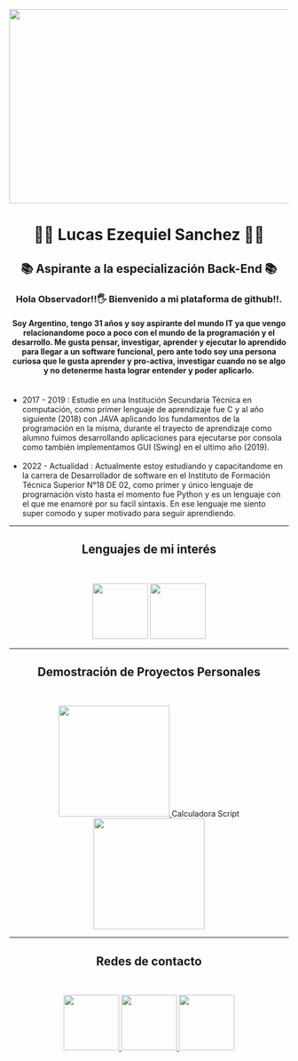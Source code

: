 
 <img src = "https://user-images.githubusercontent.com/111676352/207942025-e944b316-c633-4be1-b1c5-5561fe2d5153.png" align = "center" width = "1000" height="350">
 <h1 align="center">👨‍💻 Lucas Ezequiel Sanchez 👨‍💻 </h1>
 <h2 align="center">📚 Aspirante a la especialización Back-End 📚 </h2>
 <h3 align="center"> Hola Observador!!🖐 Bienvenido a mi plataforma de github!!.</h3>
 <h4 align="center">Soy Argentino, tengo 31 años y soy aspirante del mundo IT ya que vengo relacionandome poco a poco con el mundo de la programación y el desarrollo. Me gusta pensar, investigar, aprender y ejecutar lo aprendido para llegar a un software funcional, pero ante todo soy una persona curiosa que le gusta aprender y pro-activa, investigar cuando no se algo y no detenerme hasta lograr entender y poder aplicarlo.</h4>  
 <p align = "center">  
  <ul>
      <br> 
      <li>2017 - 2019 : Estudie en una Institución Secundaria Técnica en computación, como primer lenguaje de aprendizaje fue C y al año siguiente (2018) con JAVA aplicando los fundamentos de la programación en la misma, durante el trayecto de aprendizaje como alumno fuimos desarrollando aplicaciones para ejecutarse por consola como también implementamos GUI (Swing) en el ultimo año (2019).</li><br>
      <li>2022 - Actualidad : Actualmente estoy estudiando y capacitandome en la carrera de Desarrollador de software en el Instituto de Formación Técnica Superior N°18 DE 02, como primer y único lenguaje de programación visto hasta el momento fue Python y es un lenguaje con el que me enamoré por su facil sintaxis. En ese lenguaje me siento super comodo y super motivado para seguir aprendiendo.
  </li>
  </ul>
 </p>
 <hr>
 <h2 align="center"> Lenguajes de mi interés </h2>
 <br>
 <p align = "center">
  <img width= 100 height = 100 src="https://camo.githubusercontent.com/2b026fac85ca2b2d9f80d0f20b5b0d47e0e36e011c928ed2c0996c4205206492/68747470733a2f2f692e70696e696d672e636f6d2f6f726967696e616c732f63612f30302f36302f63613030363066333431346536653230623735393833616364646166616435332e676966" w>
  <Img width= 100 height = 100 src="https://nexenstial.com/assets/images/java.gif">
 </p>
 <hr>
 <h2 align = "center"> Demostración de Proyectos Personales </h2>
 <br>
  <p align = "center"> 
    <a href = "https://www.vidline.com/video/V0X9NHZ29E" target = "_blank">
      <img width= 200 height = 200 src = "https://user-images.githubusercontent.com/111676352/207939182-78de0539-a0d4-48a2-ba4a-7eafdafb90a6.gif">
    </a>
    <link href ="https://github.com/Lucas-devSoft/Proyectos_Python/tree/main/Calculadora/Scripts"> Calculadora Script </link>
    <a href = "https://www.vidline.com/share/V072WHY812/393950b9705dc56cebeb06babc6d4f1d" target = "_blank">
        <img width= 200 height = 200 src="https://user-images.githubusercontent.com/111676352/207923501-ff0db9ad-9368-449c-aa28-1c562fb06ac2.gif">
    </a>
  </p>
 <hr>
 <h2 align = "center">Redes de contacto</h2> 
 <br>
 <p align = "center">
 <a href = "https://www.linkedin.com/in/lucasdevsoft2022/" target = "_blank">
    <img width= 100 height = 100 src= "https://cdn.dribbble.com/users/1525393/screenshots/6420056/comp_4.gif">
 </a>

   <a href ="https://t.me/Lucas_DevSoft" target = "_blank">
    <img width= 100 height = 100 src= "https://cdn.dribbble.com/users/4507400/screenshots/15420681/media/c00f77bc443cbc4ac96d138f9ac854c5.gif">
 </a>

 <a href = "mailto: sanchez.lucas.devsoft@gmail.com" target = "_blank">
    <img width= 100 height = 100 src= "https://thumbs.gfycat.com/ValuableRelievedBaiji-size_restricted.gif">
 </a>
</p>

<!--
**Lucas-devSoft/Lucas-devSoft** is a ✨ _special_ ✨ repository because its `README.md` (this file) appears on your GitHub profile.

Here are some ideas to get you started:

- 🔭 I’m currently working on ...
- 🌱 I’m currently learning ...
- 👯 I’m looking to collaborate on ...
- 🤔 I’m looking for help with ...
- 💬 Ask me about ...
- 📫 How to reach me: ...
- 😄 Pronouns: ...
- ⚡ Fun fact: ...
-->
